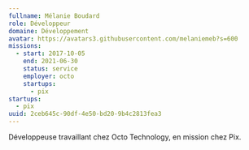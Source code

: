 ```yaml
---
fullname: Mélanie Boudard
role: Développeur
domaine: Développement
avatar: https://avatars3.githubusercontent.com/melaniemeb?s=600
missions:
  - start: 2017-10-05
    end: 2021-06-30
    status: service
    employer: octo
    startups:
      - pix
startups:
  - pix
uuid: 2ceb645c-90df-4e50-bd20-9b4c2813fea3
---
```

Développeuse travaillant chez Octo Technology, en mission chez Pix.